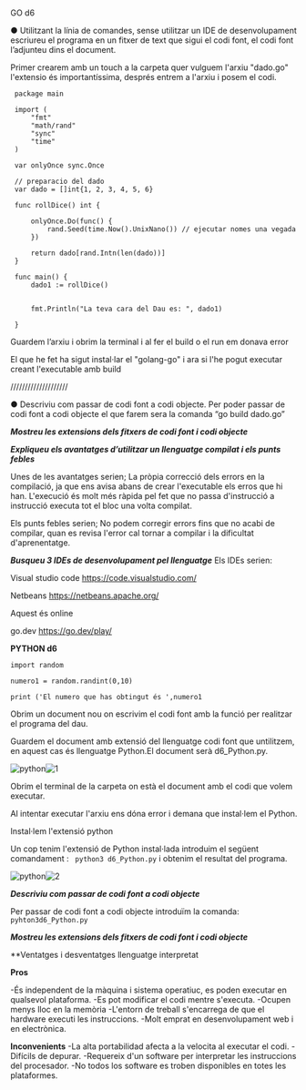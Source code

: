 # 
GO d6

● Utilitzant la línia de comandes, sense utilitzar un IDE de desenvolupament escriureu el programa en un fitxer de text que sigui el codi font, el codi font l’adjunteu dins el document.

Primer crearem amb un touch a la carpeta quer vulguem l'arxiu "dado.go"
l'extensio és importantíssima, després entrem a l'arxiu i posem el codi.

```
 package main

 import (
     "fmt"
     "math/rand"
     "sync"
     "time"
 )

 var onlyOnce sync.Once

 // preparacio del dado   
 var dado = []int{1, 2, 3, 4, 5, 6}

 func rollDice() int {

     onlyOnce.Do(func() {
         rand.Seed(time.Now().UnixNano()) // ejecutar nomes una vegada
     })

     return dado[rand.Intn(len(dado))]
 }

 func main() {
     dado1 := rollDice()
     

     fmt.Println("La teva cara del Dau es: ", dado1)
     
 }
```
Guardem l’arxiu i obrim la terminal i al fer el build o el run em donava error 


El que he fet ha sigut instal·lar el "golang-go" i ara si l'he pogut executar creant l'executable amb build

////////////////////











● Descriviu com passar de codi font a codi objecte.
Per poder passar de codi font a codi objecte el que farem sera la comanda “go build dado.go”





***Mostreu les extensions dels fitxers de codi font i codi objecte***




***Expliqueu els avantatges d’utilitzar un llenguatge compilat i els punts febles***

Unes de les avantatges serien; La pròpia correcció dels errors en la compilació, ja que ens avisa abans de crear l'executable els erros que hi han. L'execució és molt més ràpida pel fet que no passa d'instrucció a instrucció executa tot el bloc una volta compilat.

Els punts febles serien; No podem corregir errors fins que no acabi de compilar, quan es revisa l'error cal tornar a compilar i la dificultat d'aprenentatge.





***Busqueu 3 IDEs de desenvolupament pel llenguatge***
Els IDEs serien:

Visual studio code
https://code.visualstudio.com/



Netbeans
https://netbeans.apache.org/



Aquest és online

go.dev
https://go.dev/play/






**PYTHON d6**

```
import random
 
numero1 = random.randint(0,10)

print ('El numero que has obtingut és ',numero1 

```


Obrim un document nou on escrivim el codi font amb la funció per realitzar el programa del dau.

Guardem el document amb extensió del llenguatge codi font que untilitzem, en aquest cas és llenguatge Python.El document serà d6_Python.py.

![python](1.png)![1](https://user-images.githubusercontent.com/113586183/194021408-1c5cedc6-8a70-43a8-98d8-7f4b583683ef.png)


Obrim el terminal de la carpeta on està el document amb el codi que volem executar.

Al intentar executar l'arxiu ens dóna error i demana que instal·lem el Python.

Instal·lem l'extensió python

Un cop tenim l'extensió de Python instal·lada introduim el següent comandament : ``` python3 d6_Python.py``` i obtenim el resultat del programa.

![python](2.png)![2](https://user-images.githubusercontent.com/113586183/194021919-46bbc921-4ded-47da-a0bb-9fe0cdb62d90.png)



***Descriviu com passar de codi font a codi objecte***

Per passar de codi font a codi objecte introduïm la comanda: ```pyhton3d6_Python.py```

***Mostreu les extensions dels fitxers de codi font i codi objecte***

**Ventatges i desventatges llenguatge interpretat

**Pros**

-És independent de la màquina i sistema operatiuc, es poden executar en qualsevol plataforma.
-Es pot modificar el codi mentre s'executa.
-Ocupen menys lloc en la memòria
-L'entorn de treball s'encarrega de que el hardware executi les instruccions.
-Molt emprat en desenvolupament web i en electrònica.


**Inconvenients**
-La alta portabilidad afecta a la velocita al executar el codi.
-Difícils de depurar.
-Requereix d'un software per interpretar les instruccions del procesador.
-No todos los software es troben disponibles en totes les plataformes.




